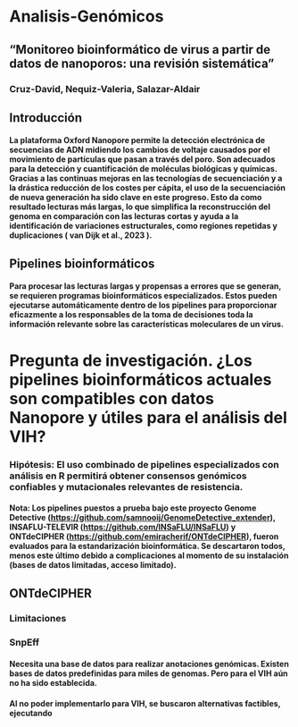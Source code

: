 # Analisis-Genómicos

## “Monitoreo bioinformático de virus a partir de datos de nanoporos: una revisión sistemática”
### Cruz-David, Nequiz-Valeria, Salazar-Aldair

## Introducción
#### La plataforma Oxford Nanopore permite la detección electrónica de secuencias de ADN midiendo los cambios de voltaje causados ​​por el movimiento de partículas que pasan a través del poro. Son adecuados para la detección y cuantificación de moléculas biológicas y químicas. Gracias a las continuas mejoras en las tecnologías de secuenciación y a la drástica reducción de los costes per cápita, el uso de la secuenciación de nueva generación ha sido clave en este progreso. Esto da como resultado lecturas más largas, lo que simplifica la reconstrucción del genoma en comparación con las lecturas cortas y ayuda a la identificación de variaciones estructurales, como regiones repetidas y duplicaciones ( van Dijk et al., 2023 ).

## Pipelines bioinformáticos
#### Para procesar las lecturas largas y propensas a errores que se generan, se requieren programas bioinformáticos especializados. Estos pueden ejecutarse automáticamente dentro de los pipelines para proporcionar eficazmente a los responsables de la toma de decisiones toda la información relevante sobre las características moleculares de un virus. 

# Pregunta de investigación. ¿Los pipelines bioinformáticos actuales son compatibles con datos Nanopore y útiles para el análisis del VIH?
### Hipótesis: El uso combinado de pipelines especializados con análisis en R permitirá obtener consensos genómicos confiables y mutacionales relevantes de resistencia.
#### Nota: Los pipelines puestos a prueba bajo este proyecto Genome Detective (https://github.com/samnooij/GenomeDetective_extender), INSAFLU-TELEVIR (https://github.com/INSaFLU/INSaFLU) y ONTdeCIPHER (https://github.com/emiracherif/ONTdeCIPHER), fueron evaluados para la estandarización bioinformática. Se descartaron todos, menos este último debido a complicaciones al momento de su instalación (bases de datos limitadas, acceso limitado).

## ONTdeCIPHER 
### Limitaciones
### SnpEff 
#### Necesita una base de datos para realizar anotaciones genómicas. Existen bases de datos predefinidas para miles de genomas. Pero para el VIH aún no ha sido establecida.
#### Al no poder implementarlo para VIH, se buscaron alternativas factibles, ejecutando 


